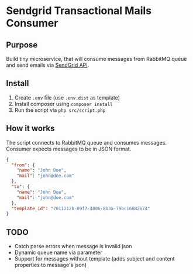 # Sendgrid Transactional Mails Consumer

## Purpose
Build tiny microservice, that will consume messages from RabbitMQ queue and send emails via [SendGrid API](https://sendgrid.com/docs/API_Reference/api_v3.html).

## Install
1. Create `.env` file (use `.env.dist` as template) 
2. Install composer using `composer install`
3. Run the script via `php src/script.php`

## How it works
The script connects to RabbitMQ queue and consumes messages. Consumer expects messages to be in JSON format.


```json
{
  "from": {
    "name": "John Doe",
    "mail": "john@doe.com" 
  },
  "to": {
    "name": "John Doe",
    "mail": "john@doe.com" 
  },
  "template_id": "7011212b-09f7-4806-8b3a-79bc16682674"
}
```

## TODO
- Catch parse errors when message is invalid json
- Dynamic queue name via parameter
- Support for messages without template (adds subject and content properties to message's json)
